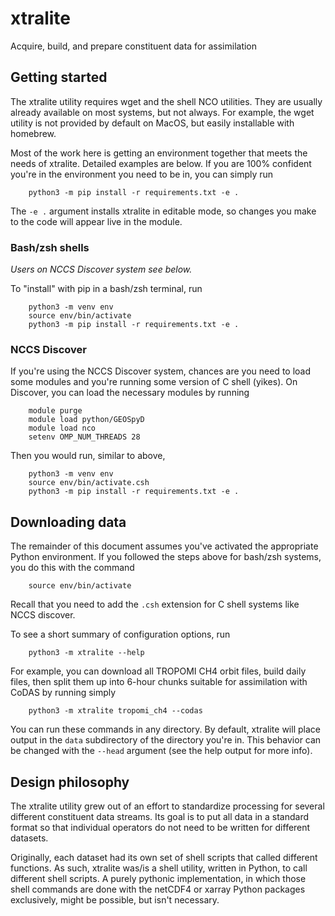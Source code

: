 # xtralite
Acquire, build, and prepare constituent data for assimilation

## Getting started
The xtralite utility requires wget and the shell NCO utilities. They are
usually already available on most systems, but not always. For example, the
wget utility is not provided by default on MacOS, but easily installable with
homebrew.

Most of the work here is getting an environment together that meets the needs
of xtralite. Detailed examples are below. If you are 100% confident you're in the
environment you need to be in, you can simply run
```
    python3 -m pip install -r requirements.txt -e .
```
The ```-e .``` argument installs xtralite in editable mode, so changes you make
to the code will appear live in the module.

### Bash/zsh shells
*Users on NCCS Discover system see below.*

To "install" with pip in a bash/zsh terminal, run
```
    python3 -m venv env
    source env/bin/activate
    python3 -m pip install -r requirements.txt -e .
```

### NCCS Discover
If you're using the NCCS Discover system, chances are you need to load some
modules and you're running some version of C shell (yikes). On Discover, you
can load the necessary modules by running
```
    module purge
    module load python/GEOSpyD
    module load nco
    setenv OMP_NUM_THREADS 28
```

Then you would run, similar to above,
```
    python3 -m venv env
    source env/bin/activate.csh
    python3 -m pip install -r requirements.txt -e .
```

## Downloading data
The remainder of this document assumes you've activated the appropriate Python
environment. If you followed the steps above for bash/zsh systems, you do this
with the command
```
    source env/bin/activate
```
Recall that you need to add the ```.csh``` extension for C shell systems like
NCCS discover.

To see a short summary of configuration options, run
```
    python3 -m xtralite --help
```
For example, you can download all TROPOMI CH4 orbit files, build daily files,
then split them up into 6-hour chunks suitable for assimilation with CoDAS by
running simply
```
    python3 -m xtralite tropomi_ch4 --codas
```

You can run these commands in any directory. By default, xtralite will place
output in the ```data``` subdirectory of the directory you're in. This behavior
can be changed with the ```--head``` argument (see the help output for more
info).

## Design philosophy
The xtralite utility grew out of an effort to standardize processing for
several different constituent data streams. Its goal is to put all data in a
standard format so that individual operators do not need to be written for
different datasets.

Originally, each dataset had its own set of shell scripts that called different
functions. As such, xtralite was/is a shell utility, written in Python, to call
different shell scripts. A purely pythonic implementation, in which those shell
commands are done with the netCDF4 or xarray Python packages exclusively, might
be possible, but isn't necessary.
